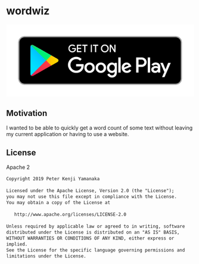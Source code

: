 # wordwiz

[![Get it on Google Play](https://raw.githubusercontent.com/pyamsoft/wordwiz/master/art/google-play-badge.png)][1]

## Motivation

I wanted to be able to quickly get a word count of some text without leaving  
my current application or having to use a website.

[1]: https://play.google.com/store/apps/details?id=com.pyamsoft.wordwiz

## License

Apache 2

```
Copyright 2019 Peter Kenji Yamanaka

Licensed under the Apache License, Version 2.0 (the "License");
you may not use this file except in compliance with the License.
You may obtain a copy of the License at

   http://www.apache.org/licenses/LICENSE-2.0

Unless required by applicable law or agreed to in writing, software
distributed under the License is distributed on an "AS IS" BASIS,
WITHOUT WARRANTIES OR CONDITIONS OF ANY KIND, either express or implied.
See the License for the specific language governing permissions and
limitations under the License.
```
